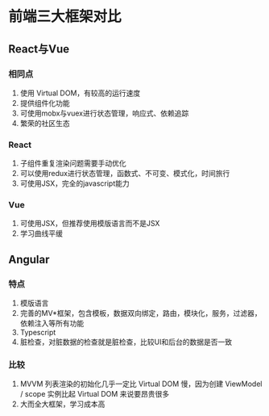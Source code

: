 # 前端三大框架对比

## React与Vue

### 相同点
1. 使用 Virtual DOM，有较高的运行速度
2. 提供组件化功能
3. 可使用mobx与vuex进行状态管理，响应式、依赖追踪
4. 繁荣的社区生态

### React
1. 子组件重复渲染问题需要手动优化
2. 可以使用redux进行状态管理，函数式、不可变、模式化，时间旅行
3. 可使用JSX，完全的javascript能力

### Vue
1. 可使用JSX，但推荐使用模版语言而不是JSX
2. 学习曲线平缓

## Angular

### 特点
1. 模版语言
2. 完善的MV*框架，包含模板，数据双向绑定，路由，模块化，服务，过滤器，依赖注入等所有功能
3. Typescript
4. 脏检查，对脏数据的检查就是脏检查，比较UI和后台的数据是否一致

### 比较
1. MVVM 列表渲染的初始化几乎一定比 Virtual DOM 慢，因为创建 ViewModel / scope 实例比起 Virtual DOM 来说要昂贵很多
2. 大而全大框架，学习成本高
